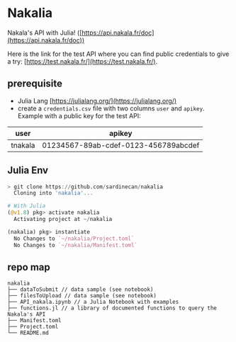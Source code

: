 # Nakalia
Nakala's API with Julia! ([https://api.nakala.fr/doc](https://api.nakala.fr/doc))

Here is the link for the test API where you can find public credentials to give a try: [https://test.nakala.fr/](https://test.nakala.fr/).

## prerequisite
- Julia Lang [https://julialang.org/](https://julialang.org/)
- create a `credentials.csv` file with two columns `user` and `apikey`. Example with a public key for the test API:
  
| user    | apikey |
| -------- | ------- |
| tnakala  | 01234567-89ab-cdef-0123-456789abcdef  |

## Julia Env 
```julia
> git clone https://github.com/sardinecan/nakalia
  Cloning into 'nakalia'...

# With Julia
(@v1.8) pkg> activate nakalia
  Activating project at ~/nakalia

(nakalia) pkg> instantiate
  No Changes to `~/nakalia/Project.toml`
  No Changes to `~/nakalia/Manifest.toml`
```

## repo map
```
nakalia
├── dataToSubmit // data sample (see notebook)
├── filesToUpload // data sample (see notebook)
├── API_nakala.ipynb // a Julia Notebook with examples
├── functions.jl // a library of documented functions to query the Nakala's API
├── Manifest.toml
├── Project.toml
└── README.md
```
